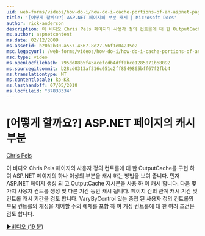 ```yaml
---
uid: web-forms/videos/how-do-i/how-do-i-cache-portions-of-an-aspnet-page
title: '[어떻게 할까요?] ASP.NET 페이지의 부분 캐시 | Microsoft Docs'
author: rick-anderson
description: 이 비디오 Chris Pels 페이지의 사용자 정의 컨트롤에 대 한 OutputCache를 구현 하 여 ASP.NET 페이지의 하나 이상의 부분을 캐시 하는 방법을 보여 줍니다. 첫 번째는...
ms.author: aspnetcontent
ms.date: 02/12/2009
ms.assetid: b20b2b30-a557-4567-8e27-56f1e04235e2
msc.legacyurl: /web-forms/videos/how-do-i/how-do-i-cache-portions-of-an-aspnet-page
msc.type: video
ms.openlocfilehash: 795dd88b5f45acefcdb4dffabce1285071b68092
ms.sourcegitcommit: b28cd0313af316c051c2ff8549865bff67f2fbb4
ms.translationtype: MT
ms.contentlocale: ko-KR
ms.lasthandoff: 07/05/2018
ms.locfileid: "37838334"
---
```

<a name="how-do-i-cache-portions-of-an-aspnet-page"></a>[어떻게 할까요?] ASP.NET 페이지의 캐시 부분
====================
[Chris Pels](https://twitter.com/chrispels)

이 비디오 Chris Pels 페이지의 사용자 정의 컨트롤에 대 한 OutputCache를 구현 하 여 ASP.NET 페이지의 하나 이상의 부분을 캐시 하는 방법을 보여 줍니다. 먼저 ASP.NET 페이지 생성 되 고 OutputCache 지시문을 사용 하 여 캐시 합니다. 다음 몇 가지 사용자 컨트롤 생성 및 다른 기간 동안 캐시 됩니다. 페이지 간의 관계 캐시 기간 및 컨트롤 캐시 기간을 검토 합니다. VaryByControl 있는 중첩 된 사용자 정의 컨트롤의 부모 컨트롤의 캐싱을 제어할 수의 예제를 포함 하 여 캐싱 컨트롤에 대 한 여러 조건은 검토 합니다.

[&#9654;비디오 (19 분)](https://channel9.msdn.com/Blogs/ASP-NET-Site-Videos/how-do-i-cache-portions-of-an-aspnet-page)
